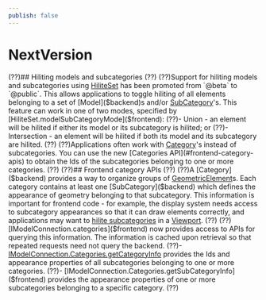 ```yaml
---
publish: false
---
```

# NextVersion

(??)## Hiliting models and subcategories
(??)
(??)Support for hiliting models and subcategories using [HiliteSet]($frontend) has been promoted from `@beta` to `@public`. This allows applications to toggle hiliting of all elements belonging to a set of [Model]($backend)s and/or [SubCategory]($backend)'s. This feature can work in one of two modes, specified by [HiliteSet.modelSubCategoryMode]($frontend):
(??)- Union - an element will be hilited if either its model or its subcategory is hilited; or
(??)- Intersection - an element will be hilited if both its model and its subcategory are hilited.
(??)
(??)Applications often work with [Category]($backend)'s instead of subcategories. You can use the new [Categories API](#frontend-category-apis) to obtain the Ids of the subcategories belonging to one or more categories.
(??)
(??)## Frontend category APIs
(??)
(??)A [Category]($backend) provides a way to organize groups of [GeometricElement]($backend)s. Each category contains at least one [SubCategory]($backend) which defines the appearance of geometry belonging to that subcategory. This information is important for frontend code - for example, the display system needs access to subcategory appearances so that it can draw elements correctly, and applications may want to [hilite subcategories](#hiliting-models-and-subcategories) in a [Viewport]($frontend).
(??)
(??)[IModelConnection.categories]($frontend) now provides access to APIs for querying this information. The information is cached upon retrieval so that repeated requests need not query the backend.
(??)- [IModelConnection.Categories.getCategoryInfo]($frontend) provides the Ids and appearance properties of all subcategories belonging to one or more categories.
(??)- [IModelConnection.Categories.getSubCategoryInfo]($frontend) provides the appearance properties of one or more subcategories belonging to a specific category.
(??)
